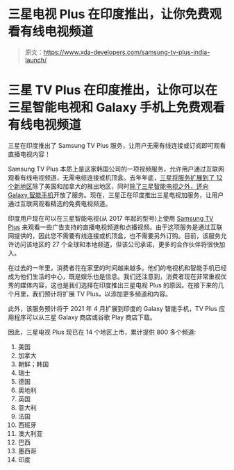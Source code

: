# 三星电视 Plus 在印度推出，让你免费观看有线电视频道

> 原文：<https://www.xda-developers.com/samsung-tv-plus-india-launch/>

# 三星 TV Plus 在印度推出，让你可以在三星智能电视和 Galaxy 手机上免费观看有线电视频道

三星在印度推出了 Samsung TV Plus 服务，让用户无需有线连接或订阅即可观看直播电视内容！

Samsung TV Plus 本质上是这家韩国公司的一项视频服务，允许用户通过互联网观看有线电视频道，无需电缆连接或机顶盒。去年年底，[三星将服务扩展到了 12 个新地区](https://www.xda-developers.com/samsung-tv-plus-expands-12-countries/)除了美国和加拿大的推出地区，同时[除了三星智能电视之外，还向 Galaxy 智能手机](https://www.xda-developers.com/samsung-tv-plus-free-streaming-service-mobile/)开放了服务。现在，三星正在印度推出三星电视加服务，让用户通过互联网观看精选的免费电视频道。

印度用户现在可以在三星智能电视(从 2017 年起的型号)上使用 [Samsung TV Plus](https://shop-links.co/1736433766459663382?u1=0968d234-0589-4a6c-940e-fa6faf5ca310) 来观看一些广告支持的直播电视频道和点播视频。由于这项服务是通过互联网提供的，因此您不需要有线连接或机顶盒，也不需要另外订购。目前，该服务允许访问该地区的 27 个全球和本地频道，但该公司承诺，更多的合作伙伴将很快加入。

在过去的一年里，消费者花在家里的时间越来越多。他们的电视机和智能手机已经成为他们生活的中心，既是娱乐也是信息。我们还注意到，消费者现在非常重视优秀的媒体内容，这也是我们选择在印度推出三星电视 Plus 的原因。在接下来的几个月里，我们预计将扩展 TV Plus，以添加更多频道和内容。

此外，该服务预计将于 2021 年 4 月扩展到印度的 Galaxy 智能手机，TV Plus 应用程序可以从三星 Galaxy 商店或谷歌 Play 商店下载。

因此，三星电视 Plus 现已在 14 个地区上市，累计提供 800 多个频道:

1.  美国
2.  加拿大
3.  朝鲜；韩国
4.  瑞士
5.  德国
6.  奥地利
7.  英国
8.  意大利
9.  法国
10.  西班牙
11.  澳大利亚
12.  巴西
13.  墨西哥
14.  印度